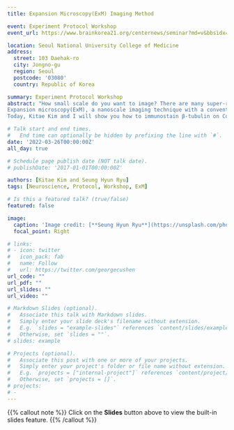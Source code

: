 ```yaml
---
title: Expansion Microscopy(ExM) Imaging Method

event: Experiment Protocol Workshop
event_url: https://www.brainkorea21.org/centernews/seminar?md=v&bbsidx=1478

location: Seoul National University College of Medicine
address:
  street: 103 Daehak-ro 
  city: Jongno-gu
  region: Seoul
  postcode: '03080'
  country: Republic of Korea

summary: Experiment Protocol Workshop
abstract: "How small scale do you want to image? There are many super-resolution imaging techniques like STORM, STED, PALM... However, those techniques require expert skills and equipment to get one high-resolution image.<br>
Expansion microscopy(ExM), a nanoscale imaging technique with a conventional fluorescent microscope makes it easier to get super-resolution images. It uses water-swellable polymer expanding samples(as 4x - 20x in each dimension) with deionized water.<br>
Today, Kitae Kim and I will show you how to immunostain β-tubulin on Cos-7 cells, transfer protein signals to polymer gels, expand polymer gels, and image ExM. We also analyze samples verifying expansion ratio with many proven methods.  "

# Talk start and end times.
#   End time can optionally be hidden by prefixing the line with `#`.
date: '2022-03-26T00:00:00Z'
all_day: true

# Schedule page publish date (NOT talk date).
# publishDate: '2017-01-01T00:00:00Z'

authors: [Kitae Kim and Seung Hyun Ryu]
tags: [Neuroscience, Protocol, Workshop, ExM]

# Is this a featured talk? (true/false)
featured: false

image:
  caption: 'Image credit: [**Seung Hyun Ryu**](https://unsplash.com/photos/bzdhc5b3Bxs)'
  focal_point: Right

# links:
# - icon: twitter
#   icon_pack: fab
#   name: Follow
#   url: https://twitter.com/georgecushen
url_code: ""
url_pdf: ""
url_slides: ""
url_video: ""

# Markdown Slides (optional).
#   Associate this talk with Markdown slides.
#   Simply enter your slide deck's filename without extension.
#   E.g. `slides = "example-slides"` references `content/slides/example-slides.md`.
#   Otherwise, set `slides = ""`.
# slides: example

# Projects (optional).
#   Associate this post with one or more of your projects.
#   Simply enter your project's folder or file name without extension.
#   E.g. `projects = ["internal-project"]` references `content/project/deep-learning/index.md`.
#   Otherwise, set `projects = []`.
# projects:
# - 
---
```


{{% callout note %}}
Click on the **Slides** button above to view the built-in slides feature.
{{% /callout %}}


